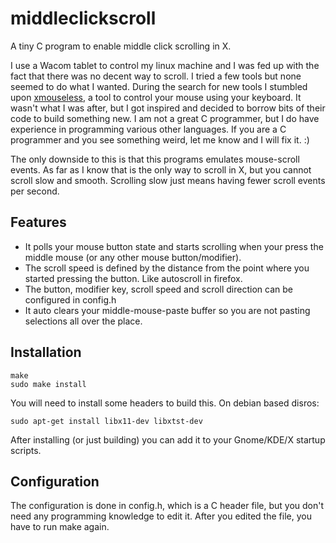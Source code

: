 # middleclickscroll
A tiny C program to enable middle click scrolling in X.

I use a Wacom tablet to control my linux machine and I was fed up with the fact that there was no decent way to scroll. I tried a few tools but none seemed to do what I wanted. During the search for new tools I stumbled upon [xmouseless](https://github.com/jbensmann/xmouseless), a tool to control your mouse using your keyboard. It wasn't what I was after, but I got inspired and decided to borrow bits of their code to build something new. I am not a great C programmer, but I do have experience in programming various other languages. If you are a C programmer and you see something weird, let me know and I will fix it. :)

The only downside to this is that this programs emulates mouse-scroll events. As far as I know that is the only way to scroll in X, but you cannot scroll slow and smooth. Scrolling slow just means having fewer scroll events per second.

## Features
* It polls your mouse button state and starts scrolling when your press the middle mouse (or any other mouse button/modifier).
* The scroll speed is defined by the distance from the point where you started pressing the button. Like autoscroll in firefox.
* The button, modifier key, scroll speed and scroll direction can be configured in config.h
* It auto clears your middle-mouse-paste buffer so you are not pasting selections all over the place.

## Installation

```
make
sudo make install
```

You will need to install some headers to build this. On debian based disros:
```
sudo apt-get install libx11-dev libxtst-dev
```

After installing (or just building) you can add it to your Gnome/KDE/X startup scripts.

## Configuration

The configuration is done in config.h, which is a C header file,
but you don't need any programming knowledge to edit it.
After you edited the file, you have to run make again.
